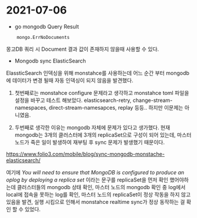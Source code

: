 # 2021-07-06

- go mongodb Query Result

```
	mongo.ErrNoDocuments
```

몽고DB 쿼리 시 Document 결과 값이 존재하지 않을때 사용할 수 있다.

- Mongodb sync ElasticSearch

ElassticSearch 인덱싱을 위해 monstahce를 사용하는데 어느 순간 부터 mongodb에 데이터가 변경 될때 자동 인덱싱이 되지 않음을 발견했다.

1.  첫번째로는 monstahce configure 문제라고 생각하고 monstahce toml 파일을 설정을 바꾸고 테스트 해보았다.
    elasticsearch-retry, change-stream-namespaces, direct-stream-namesapces, replay 등등.. 하지만 이문제는 아니였음.

2.  두번째로 생각한 이유는 mongodb 자체에 문제가 있다고 생가했다. 현재 mongodb는 3개의 클러스터에 3개의 replicaSet으로 구성이 되어 있는데,
    마스터 노드가 죽은 일이 발생하여 재부팅 후 sync 문제가 발생했기 때문이다.

https://www.folio3.com/mobile/blog/sync-mongodb-monstache-elasticsearch/

여기에 _You will need to ensure that MongoDB is configured to produce an oplog by deploying a replica set_ 이라는 문구를 replicaSet을 먼저 확인 했어야하는데 클러스터들의 mongodb 상태 확인, 마스터 노드의 mongodb 확인 중 log에서 local에 접속을 못하는 log를 확인, 마스터 노드의 replicaSet이 정상 작동을 하지 않고 있음을 발견, 실행 시킴으로 인해서
monstahce realtime sync가 정상 동작하는 걸 확인 할 수 있었다.
